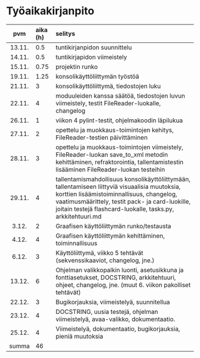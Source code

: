 # Työaikakirjanpito

| pvm | aika (h) | selitys  |
| :----:|:-----| :-----|
| 13.11. | 0.5   | tuntikirjanpidon suunnittelu |
| 14.11. | 0.5   | tuntikirjapidon viimeistely |
| 15.11. | 0.75  | projektin runko |
| 19.11. | 1.25 | konsolikäyttöliittymän työstöä |
| 21.11. | 3 | konsolikäyttöliittymä, tiedostojen luku
| 22.11. | 4 | moduuleiden kanssa säätöä, tiedostojen luvun viimeistely, testit FileReader-luokalle, changelog
| 26.11. | 1 | viikon 4 pylint-testit, ohjelmakoodin läpilukua
| 27.11. | 2 | opettelu ja muokkaus-toimintojen kehitys, FileReader-testien päivittäminen
| 28.11. | 3 | opettelu ja muokkaus-toimintojen viimeistely, FileReader-luokan save_to_xml metodin kehittäminen, refraktorointia, tallentamistestin lisääminen FileReader-luokan testeihin
| 29.11. | 4 | tallentamismahdollisuus konsolikäyttöliittymään, tallentamiseen liittyviä visuaalisia muutoksia, korttien lisäämistoiminnallisuus, changelog, vaatimusmäärittely, testit pack- ja card-luokille, joitain testejä flashcard-luokalle, tasks.py, arkkitehtuuri.md
| 3.12. | 2 | Graafisen käyttöliittymän runko/testausta
| 4.12. | 4 | Graafisen käyttöliittymän kehittäminen, toiminnallisuus
| 6.12. | 3 | Käyttöliittymä, viikko 5 tehtävät (sekvenssikaaviot, changelog, jne.)
| 13.12. | 6 | Ohjelman valikkopalkin luonti, asetusikkuna ja fonttiasetukset, DOCSTRING, arkkitehtuuri, ohjeet, changelog, jne. (muut 6. viikon pakolliset tehtävät)
| 22.12. | 3 | Bugikorjauksia, viimeistelyä, suunnitellua
| 23.12. | 4 | DOCSTRING, uusia testejä, ohjelman viimeistelyä, avaa-valikko, dokumentaatio.
| 25.12. | 4 | Viimeistelyä, dokumentaatio, bugikorjauksia, pieniä muutoksia
| summa | 46

